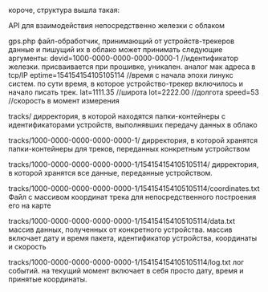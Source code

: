короче, структура вышла такая:

API для взаимодействия непосредственно железки с облаком

gps.php
файл-обработчик, принимающий от устройств-трекеров данные и пишущий их в облако
может принимать следующие аргументы:
devid=1000-0000-0000-0000-0000-1 //идентификатор железки. присваивается при прошивке, уникален. аналог мак адреса в tcp/IP
eptime=154154154105105114 //время с начала эпохи линукс систем. по сути время, в которое устройство-трекер включилось и начало писать трек.
lat=1111.35 //широта
lot=2222.00 //долгота
speed=53 //скорость в момент измерения

tracks/
дирректория, в которой находятся папки-контейнеры с идентификаторами устройств, выполнявших передачу данных в облако

tracks/1000-0000-0000-0000-0000-1/
дирректория, в которой хранятся папки-контейнеры для треков, переданных конкретным устройством

tracks/1000-0000-0000-0000-0000-1/154154154105105114/
дирректория, в которой хранятся все данные, переданные устройством.

tracks/1000-0000-0000-0000-0000-1/154154154105105114/coordinates.txt
Файл с массивом координат трека для непосредственного построения его на карте

tracks/1000-0000-0000-0000-0000-1/154154154105105114/data.txt
массив данных, полученных от конкретного устройства. массив включает дату и время пакета, идентификатор устройства, координаты и скорость

tracks/1000-0000-0000-0000-0000-1/154154154105105114/log.txt
лог событий. на текущий момент включает в себя просто дату, время и принятые координаты.
